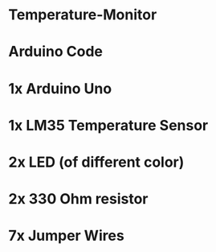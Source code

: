 # Temperature-Monitor

# Arduino Code
# 1x Arduino Uno
# 1x LM35 Temperature Sensor
# 2x LED (of different color)
# 2x 330 Ohm resistor
# 7x Jumper Wires
